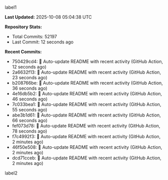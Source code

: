 
label1 
<!-- ACTIVITY_START -->
**Last Updated:** 2025-10-08 05:04:38 UTC

**Repository Stats:**
- Total Commits: 52197
- Last Commit: 12 seconds ago

**Recent Commits:**
- 750429cd4: 🤖 Auto-update README with recent activity (GitHub Action, 12 seconds ago)
- 2a6632f13: 🤖 Auto-update README with recent activity (GitHub Action, 23 seconds ago)
- b208766be: 🤖 Auto-update README with recent activity (GitHub Action, 36 seconds ago)
- 4e16db5b2: 🤖 Auto-update README with recent activity (GitHub Action, 46 seconds ago)
- 7c033bea1: 🤖 Auto-update README with recent activity (GitHub Action, 55 seconds ago)
- abe3b1d61: 🤖 Auto-update README with recent activity (GitHub Action, 66 seconds ago)
- fef073d78: 🤖 Auto-update README with recent activity (GitHub Action, 78 seconds ago)
- f7c4992f3: 🤖 Auto-update README with recent activity (GitHub Action, 2 minutes ago)
- 46f50e508: 🤖 Auto-update README with recent activity (GitHub Action, 2 minutes ago)
- dcd71cceb: 🤖 Auto-update README with recent activity (GitHub Action, 2 minutes ago)
<!-- ACTIVITY_END -->

label2
